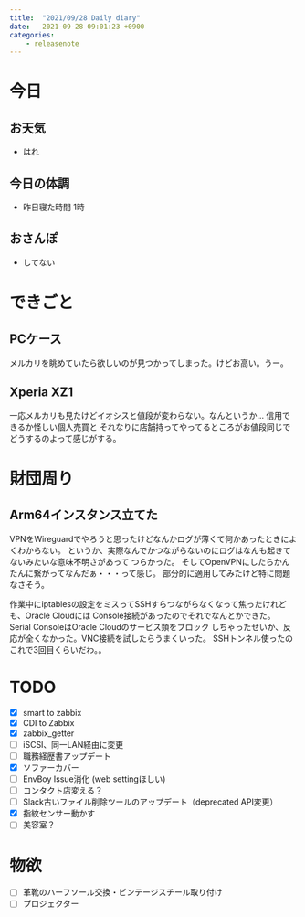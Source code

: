 ```yaml
---
title:  "2021/09/28 Daily diary"
date:   2021-09-28 09:01:23 +0900
categories:
	- releasenote
---
```

# 今日

## お天気

* はれ

## 今日の体調

* 昨日寝た時間 1時

## おさんぽ

* してない

# できごと

## PCケース

メルカリを眺めていたら欲しいのが見つかってしまった。けどお高い。うー。

## Xperia XZ1

一応メルカリも見たけどイオシスと値段が変わらない。なんというか… 信用できるか怪しい個人売買と
それなりに店舗持ってやってるところがお値段同じでどうするのよって感じがする。

# 財団周り

## Arm64インスタンス立てた

VPNをWireguardでやろうと思ったけどなんかログが薄くて何かあったときによくわからない。
というか、実際なんでかつながらないのにログはなんも起きてないみたいな意味不明さがあって
つらかった。 そしてOpenVPNにしたらかんたんに繋がってなんだぁ・・・って感じ。
部分的に適用してみたけど特に問題なさそう。

作業中にiptablesの設定をミスってSSHすらつながらなくなって焦ったけれども、Oracle Cloudには
Console接続があったのでそれでなんとかできた。 Serial ConsoleはOracle Cloudのサービス類をブロック
しちゃったせいか、反応が全くなかった。VNC接続を試したらうまくいった。
SSHトンネル使ったのこれで3回目くらいだわ。。

# TODO 

- [x] smart to zabbix
- [x] CDI to Zabbix
- [x] zabbix_getter
- [ ] iSCSI、同一LAN経由に変更
- [ ] 職務経歴書アップデート
- [x] ソファーカバー
- [ ] EnvBoy Issue消化 (web settingほしい)
- [ ] コンタクト店変える？
- [ ] Slack古いファイル削除ツールのアップデート（deprecated API変更）
- [x] 指紋センサー動かす
- [ ] 美容室？

# 物欲

- [ ] 革靴のハーフソール交換・ビンテージスチール取り付け
- [ ] プロジェクター
